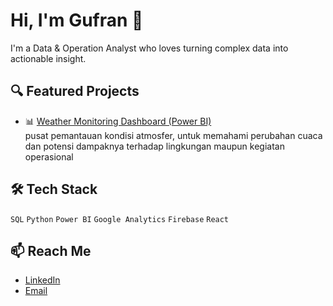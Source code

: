 # Hi, I'm Gufran 👋

I'm a Data & Operation Analyst who loves turning complex data into actionable insight.

## 🔍 Featured Projects

- 📊 [Weather Monitoring Dashboard (Power BI)](https://github.com/efendigufran/pbi-weather-station)  
  pusat pemantauan kondisi atmosfer, untuk memahami perubahan cuaca dan potensi dampaknya terhadap lingkungan maupun kegiatan operasional
<!--
- 📈 [Radiation Data Normalization](https://github.com/dbsgame/radiation-normalization)  
  Normalisasi data radiasi matahari per 10 menit untuk mendeteksi cuaca cerah/mendung.

- 📉 [Marketing Funnel Analysis (GA4)](https://github.com/dbsgame/ga4-marketing-funnel)  
  Menyusun funnel dan segmentasi pengunjung berbasis Google Analytics 4.
-->
## 🛠 Tech Stack
`SQL` `Python` `Power BI` `Google Analytics` `Firebase` `React`

## 📫 Reach Me
- [LinkedIn](https://linkedin.com/in/gufranefendi)
- [Email](mailto:efendigufran@gmail.com)


<!--
**efendigufran/efendigufran** is a ✨ _special_ ✨ repository because its `README.md` (this file) appears on your GitHub profile.

Here are some ideas to get you started:

- 🔭 I’m currently working on ...
- 🌱 I’m currently learning ...
- 👯 I’m looking to collaborate on ...
- 🤔 I’m looking for help with ...
- 💬 Ask me about ...
- 📫 How to reach me: ...
- 😄 Pronouns: ...
- ⚡ Fun fact: ...
-->
